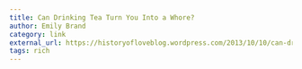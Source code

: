 ```yaml
---
title: Can Drinking Tea Turn You Into a Whore?
author: Emily Brand
category: link
external_url: https://historyofloveblog.wordpress.com/2013/10/10/can-drinking-tea-turn-you-into-a-whore/
tags: rich
---
```

